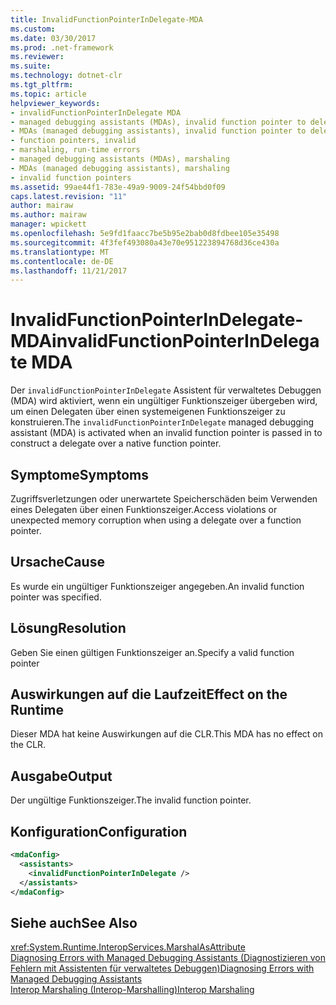 ```yaml
---
title: InvalidFunctionPointerInDelegate-MDA
ms.custom: 
ms.date: 03/30/2017
ms.prod: .net-framework
ms.reviewer: 
ms.suite: 
ms.technology: dotnet-clr
ms.tgt_pltfrm: 
ms.topic: article
helpviewer_keywords:
- invalidFunctionPointerInDelegate MDA
- managed debugging assistants (MDAs), invalid function pointer to delegates
- MDAs (managed debugging assistants), invalid function pointer to delegates
- function pointers, invalid
- marshaling, run-time errors
- managed debugging assistants (MDAs), marshaling
- MDAs (managed debugging assistants), marshaling
- invalid function pointers
ms.assetid: 99ae44f1-783e-49a9-9009-24f54bbd0f09
caps.latest.revision: "11"
author: mairaw
ms.author: mairaw
manager: wpickett
ms.openlocfilehash: 5e9fd1faacc7be5b95e2bab0d8fdbee105e35498
ms.sourcegitcommit: 4f3fef493080a43e70e951223894768d36ce430a
ms.translationtype: MT
ms.contentlocale: de-DE
ms.lasthandoff: 11/21/2017
---
```

# <a name="invalidfunctionpointerindelegate-mda"></a><span data-ttu-id="a649f-102">InvalidFunctionPointerInDelegate-MDA</span><span class="sxs-lookup"><span data-stu-id="a649f-102">invalidFunctionPointerInDelegate MDA</span></span>
<span data-ttu-id="a649f-103">Der `invalidFunctionPointerInDelegate` Assistent für verwaltetes Debuggen (MDA) wird aktiviert, wenn ein ungültiger Funktionszeiger übergeben wird, um einen Delegaten über einen systemeigenen Funktionszeiger zu konstruieren.</span><span class="sxs-lookup"><span data-stu-id="a649f-103">The `invalidFunctionPointerInDelegate` managed debugging assistant (MDA) is activated when an invalid function pointer is passed in to construct a delegate over a native function pointer.</span></span>  
  
## <a name="symptoms"></a><span data-ttu-id="a649f-104">Symptome</span><span class="sxs-lookup"><span data-stu-id="a649f-104">Symptoms</span></span>  
 <span data-ttu-id="a649f-105">Zugriffsverletzungen oder unerwartete Speicherschäden beim Verwenden eines Delegaten über einen Funktionszeiger.</span><span class="sxs-lookup"><span data-stu-id="a649f-105">Access violations or unexpected memory corruption when using a delegate over a function pointer.</span></span>  
  
## <a name="cause"></a><span data-ttu-id="a649f-106">Ursache</span><span class="sxs-lookup"><span data-stu-id="a649f-106">Cause</span></span>  
 <span data-ttu-id="a649f-107">Es wurde ein ungültiger Funktionszeiger angegeben.</span><span class="sxs-lookup"><span data-stu-id="a649f-107">An invalid function pointer was specified.</span></span>  
  
## <a name="resolution"></a><span data-ttu-id="a649f-108">Lösung</span><span class="sxs-lookup"><span data-stu-id="a649f-108">Resolution</span></span>  
 <span data-ttu-id="a649f-109">Geben Sie einen gültigen Funktionszeiger an.</span><span class="sxs-lookup"><span data-stu-id="a649f-109">Specify a valid function pointer</span></span>  
  
## <a name="effect-on-the-runtime"></a><span data-ttu-id="a649f-110">Auswirkungen auf die Laufzeit</span><span class="sxs-lookup"><span data-stu-id="a649f-110">Effect on the Runtime</span></span>  
 <span data-ttu-id="a649f-111">Dieser MDA hat keine Auswirkungen auf die CLR.</span><span class="sxs-lookup"><span data-stu-id="a649f-111">This MDA has no effect on the CLR.</span></span>  
  
## <a name="output"></a><span data-ttu-id="a649f-112">Ausgabe</span><span class="sxs-lookup"><span data-stu-id="a649f-112">Output</span></span>  
 <span data-ttu-id="a649f-113">Der ungültige Funktionszeiger.</span><span class="sxs-lookup"><span data-stu-id="a649f-113">The invalid function pointer.</span></span>  
  
## <a name="configuration"></a><span data-ttu-id="a649f-114">Konfiguration</span><span class="sxs-lookup"><span data-stu-id="a649f-114">Configuration</span></span>  
  
```xml  
<mdaConfig>  
  <assistants>  
    <invalidFunctionPointerInDelegate />  
  </assistants>  
</mdaConfig>  
```  
  
## <a name="see-also"></a><span data-ttu-id="a649f-115">Siehe auch</span><span class="sxs-lookup"><span data-stu-id="a649f-115">See Also</span></span>  
 <xref:System.Runtime.InteropServices.MarshalAsAttribute>  
 [<span data-ttu-id="a649f-116">Diagnosing Errors with Managed Debugging Assistants (Diagnostizieren von Fehlern mit Assistenten für verwaltetes Debuggen)</span><span class="sxs-lookup"><span data-stu-id="a649f-116">Diagnosing Errors with Managed Debugging Assistants</span></span>](../../../docs/framework/debug-trace-profile/diagnosing-errors-with-managed-debugging-assistants.md)  
 [<span data-ttu-id="a649f-117">Interop Marshaling (Interop-Marshalling)</span><span class="sxs-lookup"><span data-stu-id="a649f-117">Interop Marshaling</span></span>](../../../docs/framework/interop/interop-marshaling.md)

